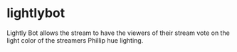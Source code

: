 # lightlybot
Lightly Bot allows the stream to have the viewers of their stream vote on the light color of the streamers Phillip hue lighting.


